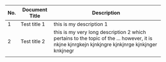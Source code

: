 | No. | Document Title | Description |
| --- | --- |  --- |
| 1 | Test title 1  | this is my description 1 | 
| 2 | Test title 2 | this is my very long description 2 which pertains to the topic of the ... however, it is nkjne kjnrgkejn kjnkjngre kjnkjnrge kjnkjnger knkjnegr  | 
|  |  | 
